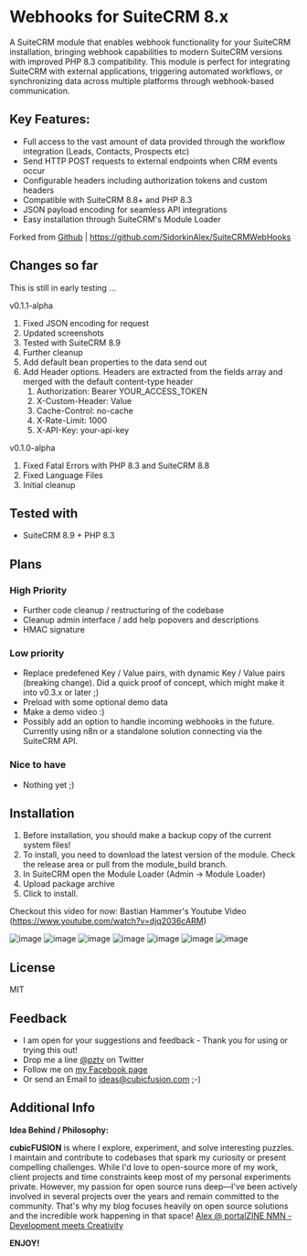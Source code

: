 # Webhooks for SuiteCRM 8.x
A SuiteCRM module that enables webhook functionality for your SuiteCRM installation, bringing webhook capabilities to modern SuiteCRM versions with improved PHP 8.3 compatibility.
This module is perfect for integrating SuiteCRM with external applications, triggering automated workflows, or synchronizing data across multiple platforms through webhook-based communication.
## Key Features:

- Full access to the vast amount of data provided through the workflow integration (Leads, Contacts, Prospects etc)
- Send HTTP POST requests to external endpoints when CRM events occur
- Configurable headers including authorization tokens and custom headers
- Compatible with SuiteCRM 8.8+ and PHP 8.3
- JSON payload encoding for seamless API integrations
- Easy installation through SuiteCRM's Module Loader

Forked from [Github](https://github.com/SidorkinAlex/SuiteCRMWebHooks) | https://github.com/SidorkinAlex/SuiteCRMWebHooks

## Changes so far

This is still in early testing ...

v0.1.1-alpha

1. Fixed JSON encoding for request
2. Updated screenshots
3. Tested with SuiteCRM 8.9
4. Further cleanup
5. Add default bean properties to the data send out
6. Add Header options. Headers are extracted from the fields array and merged with the default content-type header
   1. Authorization: Bearer YOUR_ACCESS_TOKEN 
   2. X-Custom-Header: Value 
   3. Cache-Control: no-cache
   4. X-Rate-Limit: 1000
   5. X-API-Key: your-api-key

v0.1.0-alpha

1. Fixed Fatal Errors with PHP 8.3 and SuiteCRM 8.8
2. Fixed Language Files
3. Initial cleanup



## Tested with

- SuiteCRM 8.9 + PHP 8.3

## Plans

### High Priority

- Further code cleanup / restructuring of the codebase
- Cleanup admin interface / add help popovers and descriptions
- HMAC signature

### Low priority

- Replace predefened Key / Value pairs, with dynamic Key / Value pairs (breaking change). Did a quick proof of concept, which might make it into
v0.3.x or later ;)
- Preload with some optional demo data
- Make a demo video :)
- Possibly add an option to handle incoming webhooks in the future. Currently using n8n or a standalone solution connecting via the SuiteCRM API.



### Nice to have

- Nothing yet ;)

## Installation

1. Before installation, you should make a backup copy of the current system files!
2. To install, you need to download the latest version of the module. Check the release area or pull from the module_build branch.
3. In SuiteCRM open the Module Loader (Admin -> Module Loader)
4. Upload package archive
5. Click to install.

Checkout this video for now:
Bastian Hammer's Youtube Video (https://www.youtube.com/watch?v=djq2036cARM)

![image](https://portalzine.de/my-assets/github/suitecrm/webhook/webhook_1.png)
![image](https://portalzine.de/my-assets/github/suitecrm/webhook/webhook_2.png)
![image](https://portalzine.de/my-assets/github/suitecrm/webhook/webhook_3.png)
![image](https://portalzine.de/my-assets/github/suitecrm/webhook/webhook_4.png)
![image](https://portalzine.de/my-assets/github/suitecrm/webhook/webhook_5.png)
![image](https://portalzine.de/my-assets/github/suitecrm/webhook/webhook_6.png)
![image](https://portalzine.de/my-assets/github/suitecrm/webhook/webhook_7.png)

## License

MIT

## Feedback

* I am open for your suggestions and feedback - Thank you for using or trying this out!
* Drop me a line [@pztv][2] on Twitter
* Follow me on [my Facebook page][3]
* Or send an Email to [ideas@cubicfusion.com][4] ;-)

## Additional Info

**Idea Behind / Philosophy:**  

**cubicFUSION** is where I explore, experiment, and solve interesting puzzles. I maintain and contribute to codebases that spark my curiosity or present compelling challenges.
While I'd love to open-source more of my work, client projects and time constraints keep most of my personal experiments private. 
However, my passion for open source runs deep—I've been actively involved in several projects over the years and remain committed to the community.
That's why my blog focuses heavily on open source solutions and the incredible work happening in that space!
[Alex @ portalZINE NMN - Development meets Creativity][1]

**ENJOY!**

[1]:    https://portalzine.de/
[2]:    http://twitter.com/pztv
[3]:    http://www.facebook.com/portalzine
[4]:    mailto:ideas@cubicfusion.com

